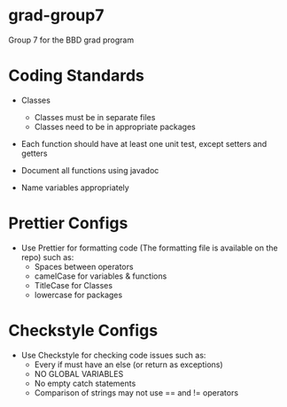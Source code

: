 # grad-group7
Group 7 for the BBD grad program

# Coding Standards

- Classes
    - Classes must be in separate files
    - Classes need to be in appropriate packages

- Each function should have at least one unit test, except setters and getters
- Document all functions using javadoc
- Name variables appropriately

# Prettier Configs
- Use Prettier for formatting code (The formatting file is available on the repo) such as:
    - Spaces between operators
    - camelCase for variables & functions
    - TitleCase for Classes
    - lowercase for packages 

# Checkstyle Configs
- Use Checkstyle for checking code issues such as:
    - Every if must have an else (or return as exceptions)
    - NO GLOBAL VARIABLES
    - No empty catch statements
    - Comparison of strings may not use == and != operators


